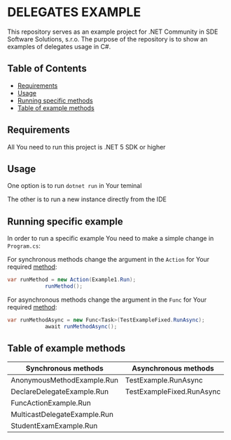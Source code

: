 # DELEGATES EXAMPLE

This repository serves as an example project for .NET Community in SDE Software Solutions, s.r.o.
The purpose of the repository is to show an examples of delegates usage in C#.

## Table of Contents

- [Requirements](#requirements)
- [Usage](#usage)
- [Running specific methods](#running-specific-methods)
- [Table of example methods](#table-of-example-methods)

## Requirements

All You need to run this project is .NET 5 SDK or higher

## Usage

One option is to run `dotnet run` in Your teminal

The other is to run a new instance directly from the IDE


## Running specific example

In order to run a specific example You need to make a simple change in `Program.cs`:

For synchronous methods change the argument in the `Action` for Your required [method](#table-of-example-methods):
```cs
var runMethod = new Action(Example1.Run);
            runMethod();
```

For asynchronous methods change the argument in the `Func` for Your required [method](#table-of-example-methods):

```cs
var runMethodAsync = new Func<Task>(TestExampleFixed.RunAsync);
            await runMethodAsync();
```

## Table of example methods

| Synchronous methods          	| Asynchronous methods      	|
|------------------------------	|---------------------------	|
| AnonymousMethodExample.Run   	| TestExample.RunAsync      	|
| DeclareDelegateExample.Run   	| TestExampleFixed.RunAsync 	|
| FuncActionExample.Run        	|                           	|
| MulticastDelegateExample.Run 	|                           	|
| StudentExamExample.Run       	|                           	|